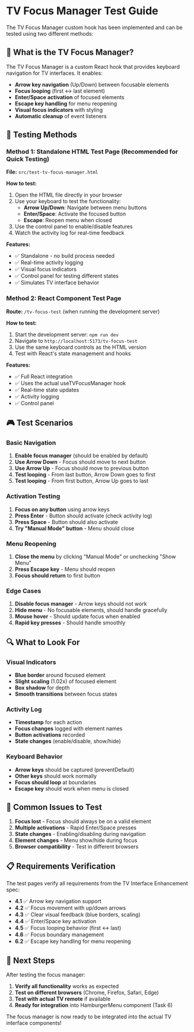 # TV Focus Manager Test Guide

The TV Focus Manager custom hook has been implemented and can be tested using two different methods:

## 🎯 **What is the TV Focus Manager?**

The TV Focus Manager is a custom React hook that provides keyboard navigation for TV interfaces. It enables:
- **Arrow key navigation** (Up/Down) between focusable elements
- **Focus looping** (first ↔ last element)
- **Enter/Space activation** of focused elements
- **Escape key handling** for menu reopening
- **Visual focus indicators** with styling
- **Automatic cleanup** of event listeners

## 🧪 **Testing Methods**

### Method 1: Standalone HTML Test Page (Recommended for Quick Testing)

**File:** `src/test-tv-focus-manager.html`

**How to test:**
1. Open the HTML file directly in your browser
2. Use your keyboard to test the functionality:
   - **Arrow Up/Down**: Navigate between menu buttons
   - **Enter/Space**: Activate the focused button
   - **Escape**: Reopen menu when closed
3. Use the control panel to enable/disable features
4. Watch the activity log for real-time feedback

**Features:**
- ✅ Standalone - no build process needed
- ✅ Real-time activity logging
- ✅ Visual focus indicators
- ✅ Control panel for testing different states
- ✅ Simulates TV interface behavior

### Method 2: React Component Test Page

**Route:** `/tv-focus-test` (when running the development server)

**How to test:**
1. Start the development server: `npm run dev`
2. Navigate to `http://localhost:5173/tv-focus-test`
3. Use the same keyboard controls as the HTML version
4. Test with React's state management and hooks

**Features:**
- ✅ Full React integration
- ✅ Uses the actual useTVFocusManager hook
- ✅ Real-time state updates
- ✅ Activity logging
- ✅ Control panel

## 🎮 **Test Scenarios**

### Basic Navigation
1. **Enable focus manager** (should be enabled by default)
2. **Use Arrow Down** - Focus should move to next button
3. **Use Arrow Up** - Focus should move to previous button
4. **Test looping** - From last button, Arrow Down goes to first
5. **Test looping** - From first button, Arrow Up goes to last

### Activation Testing
1. **Focus on any button** using arrow keys
2. **Press Enter** - Button should activate (check activity log)
3. **Press Space** - Button should also activate
4. **Try "Manual Mode" button** - Menu should close

### Menu Reopening
1. **Close the menu** by clicking "Manual Mode" or unchecking "Show Menu"
2. **Press Escape key** - Menu should reopen
3. **Focus should return** to first button

### Edge Cases
1. **Disable focus manager** - Arrow keys should not work
2. **Hide menu** - No focusable elements, should handle gracefully
3. **Mouse hover** - Should update focus when enabled
4. **Rapid key presses** - Should handle smoothly

## 🔍 **What to Look For**

### Visual Indicators
- **Blue border** around focused element
- **Slight scaling** (1.02x) of focused element
- **Box shadow** for depth
- **Smooth transitions** between focus states

### Activity Log
- **Timestamp** for each action
- **Focus changes** logged with element names
- **Button activations** recorded
- **State changes** (enable/disable, show/hide)

### Keyboard Behavior
- **Arrow keys** should be captured (preventDefault)
- **Other keys** should work normally
- **Focus should loop** at boundaries
- **Escape key** should work when menu is closed

## 🐛 **Common Issues to Test**

1. **Focus lost** - Focus should always be on a valid element
2. **Multiple activations** - Rapid Enter/Space presses
3. **State changes** - Enabling/disabling during navigation
4. **Element changes** - Menu show/hide during focus
5. **Browser compatibility** - Test in different browsers

## 📋 **Requirements Verification**

The test pages verify all requirements from the TV Interface Enhancement spec:

- **4.1** ✅ Arrow key navigation support
- **4.2** ✅ Focus movement with up/down arrows  
- **4.3** ✅ Clear visual feedback (blue borders, scaling)
- **4.4** ✅ Enter/Space key activation
- **4.5** ✅ Focus looping behavior (first ↔ last)
- **4.6** ✅ Focus boundary management
- **6.2** ✅ Escape key handling for menu reopening

## 🚀 **Next Steps**

After testing the focus manager:

1. **Verify all functionality** works as expected
2. **Test on different browsers** (Chrome, Firefox, Safari, Edge)
3. **Test with actual TV remote** if available
4. **Ready for integration** into HamburgerMenu component (Task 6)

The focus manager is now ready to be integrated into the actual TV interface components!